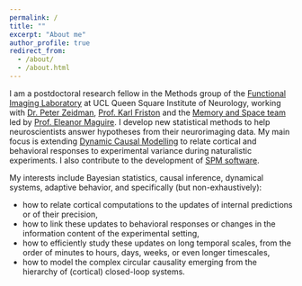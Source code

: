 ```yaml
---
permalink: /
title: ""
excerpt: "About me"
author_profile: true
redirect_from: 
  - /about/
  - /about.html
---
```

I am a postdoctoral research fellow in the Methods group of the [Functional Imaging Laboratory](fil.ion.ucl.ac.uk) at UCL Queen Square Institute of Neurology, working with [Dr. Peter Zeidman](https://peterzeidman.co.uk/), [Prof. Karl Friston](https://www.fil.ion.ucl.ac.uk/~karl/) and the [Memory and Space team](https://www.fil.ion.ucl.ac.uk/team/memory-space-team/) led by [Prof. Eleanor Maguire](https://profiles.ucl.ac.uk/9569-eleanor-maguire). I develop new statistical methods to help neuroscientists answer hypotheses from their neurorimaging data. My main focus is extending [Dynamic Causal Modelling](http://www.scholarpedia.org/article/Dynamic_causal_modeling) to relate cortical and behavioral responses to experimental variance during naturalistic experiments. I also contribute to the development of [SPM software](https://github.com/spm).

My interests include Bayesian statistics, causal inference, dynamical systems, adaptive behavior, and specifically (but non-exhaustively): 
 - how to relate cortical computations to the updates of internal predictions or of their precision,
 - how to link these updates to behavioral responses or changes in the information content of the experimental setting,
 - how to efficiently study these updates on long temporal scales, from the order of minutes to hours, days, weeks, or even longer timescales,
 - how to model the complex circular causality emerging from the hierarchy of (cortical) closed-loop systems.
